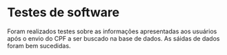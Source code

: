 # Testes de software

Foram realizados testes sobre as informações apresentadas aos usuários após o envio do CPF a ser buscado na base de dados. 
As sáidas de dados foram bem sucedidas.
